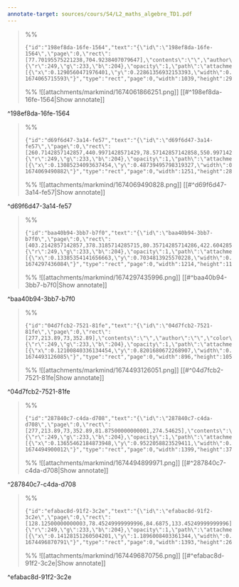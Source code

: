 ```yaml
---
annotate-target: sources/cours/S4/L2_maths_algebre_TD1.pdf
---
```


>%%
>```annotate-json
>{"id":"198ef8da-16fe-1564","text":"{\"id\":\"198ef8da-16fe-1564\",\"page\":0,\"rect\":[77.70195575221238,704.9238407079647],\"contents\":\"\",\"author\":\"\",\"color\":{\"r\":249,\"g\":233,\"b\":204},\"opacity\":1,\"path\":\"attachments/markmind/1674061866251.png\",\"relateRect\":[{\"x\":0.1290560471976401,\"y\":0.22861356932153393,\"width\":0.7662241887905604,\"height\":0.2182890855457227}],\"pdfName\":\"sources/cours/L2_s4_algebre_TD1.pdf\",\"pageWidth\":1356,\"imageAbsolutePath\":\"app://local/Users/oscarplaisant/devoirs/cours/attachments/markmind/1674061866251.png?1674065715593\"}","type":"rect","page":0,"width":1039,"height":296,"pdfName":"sources/cours/L2_s4_algebre_TD1.pdf"}
>```
>%%
>![[attachments/markmind/1674061866251.png]]
>[[#^198ef8da-16fe-1564|Show annotate]]
>
^198ef8da-16fe-1564

>%%
>```annotate-json
>{"id":"d69f6d47-3a14-fe57","text":"{\"id\":\"d69f6d47-3a14-fe57\",\"page\":0,\"rect\":[260.7142857142857,440.9971428571429,78.57142857142858,550.997142857143],\"contents\":\"\",\"author\":\"\",\"color\":{\"r\":249,\"g\":233,\"b\":204},\"opacity\":1,\"path\":\"attachments/markmind/1674069490828.png\",\"relateRect\":[{\"x\":0.13085234093637454,\"y\":0.48739495798319327,\"width\":0.7509003601440576,\"height\":0.17346938775510204}],\"pdfName\":\"sources/cours/L2_s4_algebre_TD1.pdf\",\"pageWidth\":1666,\"imageAbsolutePath\":\"app://local/Users/oscarplaisant/devoirs/cours/attachments/markmind/1674069490828.png?1674069490882\"}","type":"rect","page":0,"width":1251,"height":289,"pdfName":"sources/cours/L2_s4_algebre_TD1.pdf"}
>```
>%%
>![[attachments/markmind/1674069490828.png]]
>[[#^d69f6d47-3a14-fe57|Show annotate]]
>
^d69f6d47-3a14-fe57

>%%
>```annotate-json
>{"id":"baa40b94-3bb7-b7f0","text":"{\"id\":\"baa40b94-3bb7-b7f0\",\"page\":0,\"rect\":[403.2142857142857,378.3185714285715,80.35714285714286,422.60428571428577],\"contents\":\"\",\"author\":\"\",\"color\":{\"r\":249,\"g\":233,\"b\":204},\"opacity\":1,\"path\":\"attachments/markmind/1674297435996.png\",\"relateRect\":[{\"x\":0.13385354141656663,\"y\":0.7034813925570228,\"width\":0.7286914765906363,\"height\":0.06902761104441776}],\"pdfName\":\"sources/cours/L2_s4_algebre_TD1.pdf\",\"pageWidth\":1666,\"imageAbsolutePath\":\"app://local/Users/oscarplaisant/devoirs/cours/attachments/markmind/1674297435996.png?1674297436084\"}","type":"rect","page":0,"width":1214,"height":115,"pdfName":"sources/cours/L2_s4_algebre_TD1.pdf"}
>```
>%%
>![[attachments/markmind/1674297435996.png]]
>[[#^baa40b94-3bb7-b7f0|Show annotate]]
>
^baa40b94-3bb7-b7f0

>%%
>```annotate-json
>{"id":"04d7fcb2-7521-81fe","text":"{\"id\":\"04d7fcb2-7521-81fe\",\"page\":0,\"rect\":[277,213.89,73,352.89],\"contents\":\"\",\"author\":\"\",\"color\":{\"r\":249,\"g\":233,\"b\":204},\"opacity\":1,\"path\":\"attachments/markmind/1674493126051.png\",\"relateRect\":[{\"x\":0.12100840336134454,\"y\":0.8201680672268907,\"width\":0.7529411764705882,\"height\":0.08823529411764706}],\"pdfName\":\"sources/cours/S4/L2_maths_algebre_TD1.pdf\",\"pageWidth\":1190,\"imageAbsolutePath\":\"app://local/Users/oscarplaisant/devoirs/cours/attachments/markmind/1674493126051.png?1674493126085\"}","type":"rect","page":0,"width":896,"height":105,"pdfName":"sources/cours/S4/L2_maths_algebre_TD1.pdf"}
>```
>%%
>![[attachments/markmind/1674493126051.png]]
>[[#^04d7fcb2-7521-81fe|Show annotate]]
>
^04d7fcb2-7521-81fe

>%%
>```annotate-json
>{"id":"287840c7-c4da-d708","text":"{\"id\":\"287840c7-c4da-d708\",\"page\":0,\"rect\":[277,213.89,73,352.89,81.87500000000001,274.54625],\"contents\":\"\",\"author\":\"\",\"color\":{\"r\":249,\"g\":233,\"b\":204},\"opacity\":1,\"path\":\"attachments/markmind/1674494899971.png\",\"relateRect\":[{\"x\":0.13655462184873948,\"y\":0.9522058823529411,\"width\":0.7347689075630253,\"height\":0.19432773109243698}],\"pdfName\":\"sources/cours/S4/L2_maths_algebre_TD1.pdf\",\"pageWidth\":1904,\"imageAbsolutePath\":\"app://local/Users/oscarplaisant/devoirs/cours/attachments/markmind/1674494899971.png?1674494900012\"}","type":"rect","page":0,"width":1399,"height":370,"pdfName":"sources/cours/S4/L2_maths_algebre_TD1.pdf"}
>```
>%%
>![[attachments/markmind/1674494899971.png]]
>[[#^287840c7-c4da-d708|Show annotate]]
>
^287840c7-c4da-d708

>%%
>```annotate-json
>{"id":"efabac8d-91f2-3c2e","text":"{\"id\":\"efabac8d-91f2-3c2e\",\"page\":0,\"rect\":[128.12500000000003,78.45249999999996,84.6875,133.45249999999996],\"contents\":\"\",\"author\":\"\",\"color\":{\"r\":249,\"g\":233,\"b\":204},\"opacity\":1,\"path\":\"attachments/markmind/1674496870756.png\",\"relateRect\":[{\"x\":0.14128151260504201,\"y\":1.1896008403361344,\"width\":0.7316176470588235,\"height\":0.13918067226890757}],\"pdfName\":\"sources/cours/S4/L2_maths_algebre_TD1.pdf\",\"pageWidth\":1904,\"imageAbsolutePath\":\"app://local/Users/oscarplaisant/devoirs/cours/attachments/markmind/1674496870756.png?1674496870791\"}","type":"rect","page":0,"width":1393,"height":265,"pdfName":"sources/cours/S4/L2_maths_algebre_TD1.pdf"}
>```
>%%
>![[attachments/markmind/1674496870756.png]]
>[[#^efabac8d-91f2-3c2e|Show annotate]]
>
^efabac8d-91f2-3c2e

